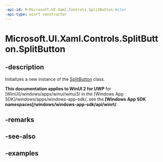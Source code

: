 ```yaml
---
-api-id: M:Microsoft.UI.Xaml.Controls.SplitButton.#ctor
-api-type: winrt constructor
---
```

<!-- Method syntax.
public SplitButton.SplitButton()
-->

# Microsoft.UI.Xaml.Controls.SplitButton.SplitButton


## -description

Initializes a new instance of the [SplitButton](splitbutton.md) class.


**This documentation applies to WinUI 2 for UWP** for [WinUI]/windows/apps/winui/winui3/ in the [Windows App SDK]/windows/apps/windows-app-sdk/, see the **[Windows App SDK namespaces]/windows/windows-app-sdk/api/winrt/**.

## -remarks


## -see-also


## -examples


